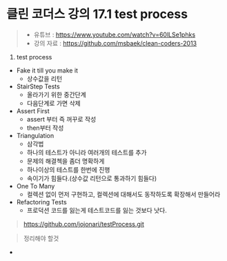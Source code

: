 클린 코더스 강의 17.1 test process
=============================

> * 유튜브 : https://www.youtube.com/watch?v=60lLSe1phks
> * 강의 자료 : https://github.com/msbaek/clean-coders-2013

1. test process
  * Fake it till you make it
    - 상수값을 리턴
  * StairStep Tests
    - 올라가기 위한 중간단계
    - 다음단계로 가면 삭제
  * Assert First
    - assert 부터 즉 꺼꾸로 작성
    - then부터 작성
  * Triangulation
    - 삼각법
    - 하나의 테스트가 아니라 여러개의 테스트를 추가
    - 문제의 해결첵을 좀더 명확하게
    - 하나이상의 테스트를 한번에 진행
    - 속이기가 힘들다.(상수값 리턴으로 통과하기 힘들다)
  * One To Many
    - 컬렉션 없이 먼저 구현하고, 컬렉션에 대해서도 동작하도록 확장해서 만들어라
  * Refactoring Tests
    - 프로덕션 코드를 잃는게 테스트코드를 잃는 것보다 낫다.

>https://github.com/jojonari/testProcess.git

>정리해야 할것
  *
